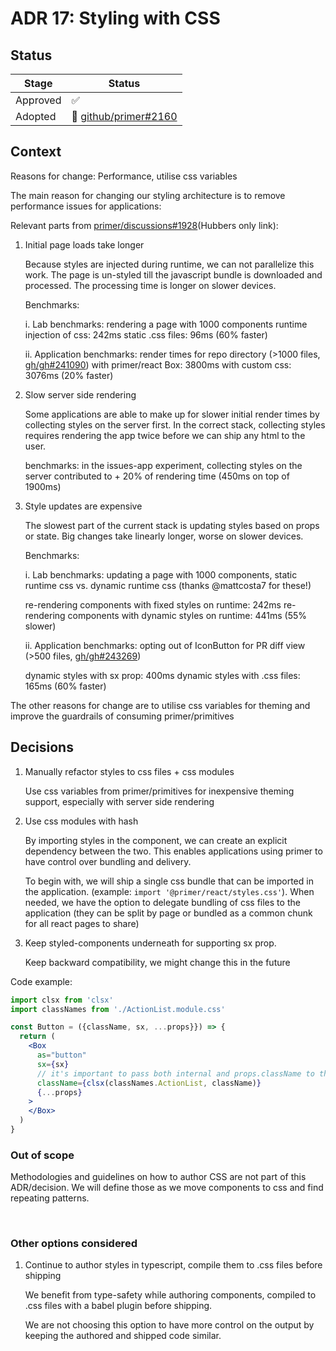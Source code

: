 # ADR 17: Styling with CSS

## Status

| Stage    | Status                                                                |
| -------- | --------------------------------------------------------------------- |
| Approved | ✅                                                                    |
| Adopted  | 🚧 [github/primer#2160](https://github.com/github/primer/issues/2160) |

## Context

Reasons for change: Performance, utilise css variables

The main reason for changing our styling architecture is to remove performance issues for applications:

Relevant parts from [primer/discussions#1928](https://github.com/github/primer/discussions/1928#reasons)(Hubbers only link):

1. Initial page loads take longer

   Because styles are injected during runtime, we can not parallelize this work. The page is un-styled till the javascript bundle is
   downloaded and processed. The processing time is longer on slower devices.

   Benchmarks:

   i. Lab benchmarks: rendering a page with 1000 components
   runtime injection of css: 242ms
   static .css files: 96ms (60% faster)

   ii. Application benchmarks: render times for repo directory (>1000 files, [gh/gh#241090](https://github.com/github/github/pull/241090))
   with primer/react Box: 3800ms
   with custom css: 3076ms (20% faster)

2. Slow server side rendering

   Some applications are able to make up for slower initial render times by collecting styles on the server first. In the correct stack, collecting styles requires rendering the app twice before we can ship any html to the user.

   benchmarks: in the issues-app experiment, collecting styles on the server contributed to + 20% of rendering time (450ms on top of 1900ms)

3. Style updates are expensive

   The slowest part of the current stack is updating styles based on props or state. Big changes take linearly longer, worse on slower devices.

   Benchmarks:

   i. Lab benchmarks: updating a page with 1000 components, static runtime css vs. dynamic runtime css (thanks @mattcosta7 for these!)

   re-rendering components with fixed styles on runtime: 242ms
   re-rendering components with dynamic styles on runtime: 441ms (55% slower)

   ii. Application benchmarks: opting out of IconButton for PR diff view (>500 files, [gh/gh#243269](https://github.com/github/github/pull/243269))

   dynamic styles with sx prop: 400ms
   dynamic styles with .css files: 165ms (60% faster)

The other reasons for change are to utilise css variables for theming and improve the guardrails of consuming primer/primitives

## Decisions

1. Manually refactor styles to css files + css modules

   Use css variables from primer/primitives for inexpensive theming support, especially with server side rendering

2. Use css modules with hash

   By importing styles in the component, we can create an explicit dependency between the two. This enables applications using primer to have control over bundling and delivery.

   To begin with, we will ship a single css bundle that can be imported in the application. (example: `import '@primer/react/styles.css'`). When needed, we have the option to delegate bundling of css files to the application (they can be split by page or bundled as a common chunk for all react pages to share)

3. Keep styled-components underneath for supporting sx prop.

   Keep backward compatibility, we might change this in the future

Code example:

```jsx
import clsx from 'clsx'
import classNames from './ActionList.module.css'

const Button = ({className, sx, ...props}}) => {
  return (
    <Box
      as="button"
      sx={sx}
      // it's important to pass both internal and props.className to the element
      className={clsx(classNames.ActionList, className)}
      {...props}
    >
    </Box>
  )
}
```

### Out of scope

Methodologies and guidelines on how to author CSS are not part of this ADR/decision. We will define those as we move components to css and find repeating patterns.

&nbsp;

### Other options considered

1. Continue to author styles in typescript, compile them to .css files before shipping

   We benefit from type-safety while authoring components, compiled to .css files with a babel plugin before shipping.

   We are not choosing this option to have more control on the output by keeping the authored and shipped code similar.
